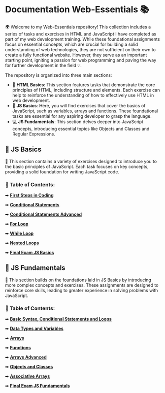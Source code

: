 # Documentation Web-Essentials 📚

🌍 Welcome to my Web-Essentials repository! This collection includes a series of tasks and exercises in HTML and JavaScript I have completed as part of my web development training. While these foundational assignments focus on essential concepts, which are crucial for building a solid understanding of web technologies, they are not sufficient on their own to create a fully functional website. However, they serve as an important starting point, igniting a passion for web programming and paving the way for further development in the field 💡.

The repository is organized into three main sections:
- 📄 **HTML Basics**: This section features tasks that demonstrate the core principles of HTML, including structure and elements. Each exercise can help to reinforce the understanding of how to effectively use HTML in web development.
- 📜 **JS Basics**: Here, you will find exercises that cover the basics of JavaScript, such as variables, arrays and functions. These foundational tasks are essential for any aspiring developer to grasp the language.
- 💻 **JS Fundamentals**: This section delves deeper into JavaScript concepts, introducing essential topics like Objects and Classes and Regular Expressions.

## 📂 JS Basics
📖 This section contains a variety of exercises designed to introduce you to the basic principles of JavaScript. Each task focuses on key concepts, providing a solid foundation for writing JavaScript code.

### 📌 Table of Contents:
➡ [**First Steps in Coding**](https://github.com/MartinVrb/Web-Essentials/tree/main/02-js-basics/01-first-steps-in-coding-js)

➡ [**Conditional Statements**](https://github.com/MartinVrb/Web-Essentials/tree/main/02-js-basics/02-conditional-statements-js)

➡ [**Conditional Statements Advanced**](https://github.com/MartinVrb/Web-Essentials/tree/main/02-js-basics/03-conditional-statements-advanced-js)

➡ [**For Loop**](https://github.com/MartinVrb/Web-Essentials/tree/main/02-js-basics/04-for-loop-js)

➡ [**While Loop**](https://github.com/MartinVrb/Web-Essentials/tree/main/02-js-basics/05-while-loop-js)

➡ [**Nested Loops**](https://github.com/MartinVrb/Web-Essentials/tree/main/02-js-basics/06-nested-loops-js)

➡ [**Final Exam JS Basics**](https://github.com/MartinVrb/Web-Essentials/tree/main/02-js-basics/07-final-exam-js-basics)

## 📂 JS Fundamentals
📖 This section builds on the foundations laid in JS Basics by introducing more complex concepts and exercises. These assignments are designed to reinforce core skills, leading to greater experience in solving problems with JavaScript.

### 📌 Table of Contents:
➡ [**Basic Syntax, Conditional Statements and Loops**](https://github.com/MartinVrb/Web-Essentials/tree/main/03-js-fundamentals/01-basic-syntax-conditional-statements-and-loops-js)

➡ [**Data Types and Variables**](https://github.com/MartinVrb/Web-Essentials/tree/main/03-js-fundamentals/02-data-types-and-variables-js)

➡ [**Arrays**](https://github.com/MartinVrb/Web-Essentials/tree/main/03-js-fundamentals/03-arrays-js)

➡ [**Functions**](https://github.com/MartinVrb/Web-Essentials/tree/main/03-js-fundamentals/04-functions-js)

➡ [**Arrays Advanced**](https://github.com/MartinVrb/Web-Essentials/tree/main/03-js-fundamentals/05-arrays-advanced-js)

➡ [**Objects and Classes**](https://github.com/MartinVrb/Web-Essentials/tree/main/03-js-fundamentals/06-objects-and-classes-js)

➡ [**Associative Arrays**](https://github.com/MartinVrb/Web-Essentials/tree/main/03-js-fundamentals/07-associative-arrays-js)

➡ [**Final Exam JS Fundamentals**](https://github.com/MartinVrb/Web-Essentials/tree/main/03-js-fundamentals/08-final-exam-js-fundamentals)
